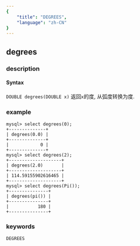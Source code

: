 ```yaml
---
{
    "title": "DEGREES",
    "language": "zh-CN"
}
---
```


<!-- 
Licensed to the Apache Software Foundation (ASF) under one
or more contributor license agreements.  See the NOTICE file
distributed with this work for additional information
regarding copyright ownership.  The ASF licenses this file
to you under the Apache License, Version 2.0 (the
"License"); you may not use this file except in compliance
with the License.  You may obtain a copy of the License at
  http://www.apache.org/licenses/LICENSE-2.0
Unless required by applicable law or agreed to in writing,
software distributed under the License is distributed on an
"AS IS" BASIS, WITHOUT WARRANTIES OR CONDITIONS OF ANY
KIND, either express or implied.  See the License for the
specific language governing permissions and limitations
under the License.
-->

## degrees

### description
#### Syntax

`DOUBLE degrees(DOUBLE x)`
返回`x`的度, 从弧度转换为度.

### example

```
mysql> select degrees(0);
+--------------+
| degrees(0.0) |
+--------------+
|            0 |
+--------------+
mysql> select degrees(2);
+--------------------+
| degrees(2.0)       |
+--------------------+
| 114.59155902616465 |
+--------------------+
mysql> select degrees(Pi());
+---------------+
| degrees(pi()) |
+---------------+
|           180 |
+---------------+
```

### keywords
	DEGREES
